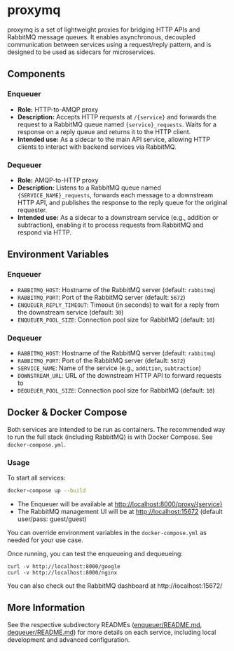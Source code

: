 # proxymq

proxymq is a set of lightweight proxies for bridging HTTP APIs and RabbitMQ message queues. It enables asynchronous, decoupled communication between services using a request/reply pattern, and is designed to be used as sidecars for microservices.

## Components

### Enqueuer
- **Role:** HTTP-to-AMQP proxy
- **Description:** Accepts HTTP requests at `/{service}` and forwards the request to a RabbitMQ queue named `{service}_requests`. Waits for a response on a reply queue and returns it to the HTTP client.
- **Intended use:** As a sidecar to the main API service, allowing HTTP clients to interact with backend services via RabbitMQ.

### Dequeuer
- **Role:** AMQP-to-HTTP proxy
- **Description:** Listens to a RabbitMQ queue named `{SERVICE_NAME}_requests`, forwards each message to a downstream HTTP API, and publishes the response to the reply queue for the original requester.
- **Intended use:** As a sidecar to a downstream service (e.g., addition or subtraction), enabling it to process requests from RabbitMQ and respond via HTTP.

## Environment Variables

### Enqueuer
- `RABBITMQ_HOST`: Hostname of the RabbitMQ server (default: `rabbitmq`)
- `RABBITMQ_PORT`: Port of the RabbitMQ server (default: `5672`)
- `ENQUEUER_REPLY_TIMEOUT`: Timeout (in seconds) to wait for a reply from the downstream service (default: `30`)
- `ENQUEUER_POOL_SIZE`: Connection pool size for RabbitMQ (default: `10`)

### Dequeuer
- `RABBITMQ_HOST`: Hostname of the RabbitMQ server (default: `rabbitmq`)
- `RABBITMQ_PORT`: Port of the RabbitMQ server (default: `5672`)
- `SERVICE_NAME`: Name of the service (e.g., `addition`, `subtraction`)
- `DOWNSTREAM_URL`: URL of the downstream HTTP API to forward requests to
- `DEQUEUER_POOL_SIZE`: Connection pool size for RabbitMQ (default: `10`)

## Docker & Docker Compose

Both services are intended to be run as containers. The recommended way to run the full stack (including RabbitMQ) is with Docker Compose.
See `docker-compose.yml`.

### Usage

To start all services:
```bash
docker-compose up --build
```

- The Enqueuer will be available at [http://localhost:8000/proxy/{service}](http://localhost:8000/proxy/{service})
- The RabbitMQ management UI will be at [http://localhost:15672](http://localhost:15672) (default user/pass: guest/guest)

You can override environment variables in the `docker-compose.yml` as needed for your use case.

Once running, you can test the enqueueing and dequeueing:

```
curl -v http://localhost:8000/google
curl -v http://localhost:8000/nginx
```

You can also check out the RabbitMQ dashboard at http://localhost:15672/

## More Information

See the respective subdirectory READMEs ([enqueuer/README.md](enqueuer/README.md), [dequeuer/README.md](dequeuer/README.md)) for more details on each service, including local development and advanced configuration.
